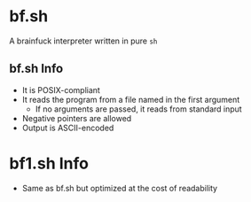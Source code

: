 # bf.sh

A brainfuck interpreter written in pure `sh`

## bf.sh Info

- It is POSIX-compliant
- It reads the program from a file named in the first argument
	- If no arguments are passed, it reads from standard input
- Negative pointers are allowed
- Output is ASCII-encoded

# bf1.sh Info

- Same as bf.sh but optimized at the cost of readability
